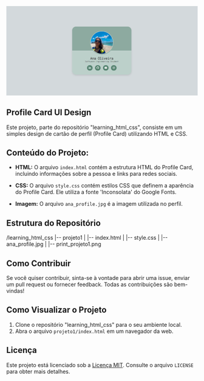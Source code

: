 ![Exemplo de Imagem](projeto1/print_projeto1.png)

## Profile Card UI Design

Este projeto, parte do repositório "learning_html_css", consiste em um simples design de cartão de perfil (Profile Card) utilizando HTML e CSS.

## Conteúdo do Projeto:

- **HTML:** O arquivo `index.html` contém a estrutura HTML do Profile Card, incluindo informações sobre a pessoa e links para redes sociais.

- **CSS:** O arquivo `style.css` contém estilos CSS que definem a aparência do Profile Card. Ele utiliza a fonte 'Inconsolata' do Google Fonts.

- **Imagem:** O arquivo `ana_profile.jpg` é a imagem utilizada no perfil.

## Estrutura do Repositório

/learning_html_css
|-- projeto1
| |-- index.html
| |-- style.css
| |-- ana_profile.jpg
| |-- print_projeto1.png

## Como Contribuir

Se você quiser contribuir, sinta-se à vontade para abrir uma issue, enviar um pull request ou fornecer feedback. Todas as contribuições são bem-vindas!

## Como Visualizar o Projeto

1. Clone o repositório "learning_html_css" para o seu ambiente local.
2. Abra o arquivo `projeto1/index.html` em um navegador da web.

## Licença

Este projeto está licenciado sob a [Licença MIT](https://opensource.org/licenses/MIT). Consulte o arquivo `LICENSE` para obter mais detalhes.

[def]: projeto1\print_projeto1.png